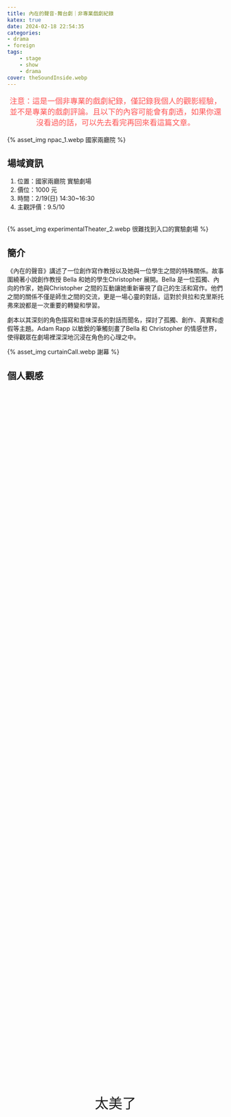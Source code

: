 ```yaml
---
title: 內在的聲音-舞台劇｜非專業戲劇紀錄
katex: true
date: 2024-02-18 22:54:35
categories: 
- drama
- foreign
tags:
    - stage
    - show
    - drama
cover: theSoundInside.webp
---
```


<p style="font-size:1.1rem;color:#f55;text-align:center">
注意：這是一個非專業的戲劇紀錄，僅記錄我個人的觀影經驗，並不是專業的戲劇評論。且以下的內容可能會有劇透，如果你還沒看過的話，可以先去看完再回來看這篇文章。</p>

{% asset_img  npac_1.webp 國家兩廳院 %}

## 場域資訊

1. 位置：國家兩廳院 實驗劇場
2. 價位：1000 元
3. 時間：2/19(日) 14:30~16:30
4. 主觀評價：9.5/10 
<br>
{% asset_img  experimentalTheater_2.webp 很難找到入口的實驗劇場 %}

## 簡介

《內在的聲音》講述了一位創作寫作教授以及她與一位學生之間的特殊關係。故事圍繞著小說創作教授 Bella 和她的學生Christopher 展開。Bella 是一位孤獨、內向的作家，她與Christopher 之間的互動讓她重新審視了自己的生活和寫作。他們之間的關係不僅是師生之間的交流，更是一場心靈的對話，這對於貝拉和克里斯托弗來說都是一次重要的轉變和學習。

劇本以其深刻的角色描寫和意味深長的對話而聞名，探討了孤獨、創作、真實和虛假等主題。Adam Rapp 以敏銳的筆觸刻畫了Bella 和 Christopher 的情感世界，使得觀眾在劇場裡深深地沉浸在角色的心理之中。

{% asset_img  curtainCall.webp 謝幕 %}

## 個人觀感

<div style="height:40vh;">
</div>
<p style="text-align:center;font-size:2rem">太美了</p>
<div style="height:40vh;">
</div>

看完這部舞台劇，帶給的悸動很難用言語形容感受，總結為上面的這三個字。
不知道為什麼，在回想劇中內容的時候，眼眶會有點泛淚。

1. 在這個舞台劇中，兩位角色的行為與互動非常自然，反而有一種「嘿，好像就是我現實生活中認識的人」，在劇中跟著主角的情緒起伏。女教授與男學生在互相激烈的討論文學創作，雖然很大一部分的作家我都不太認識，再加上本舞台劇的文本量非常大，照理說應該很容易失焦。但卻可以感受到角色間的熱情與激動，彷彿一起經歷了激烈的文學討論。
1. 編劇 Adam Rapp 在這部劇中，設計讓角色的台詞就像是小說一般。像是會在正常對話中，偶爾會插入由第一人稱所表示自己內心的想法。在劇中詞藻華麗，但考慮到女教授是教創意寫作的教授，似乎也內心世界文藻華麗也滿合理的。
1. 在劇中表達的意象，偶爾只有卻可以透過文字可以想像畫面內容。(劇透警告)<span style="background-color:#888;color:#888">在女教授請男學生為她注射自殺藥物的那一段，女教授因為麻醉藥，而開始倒數和回想，雖然是只有簡單的用語言表達，觀眾卻可以想像得出來畫面，表現出一種解脫。在觀看這一幕的時候，讓我想到以前看有關於安樂死的記錄片，看著一個人希望另一個最信任的人來殺了自己，想像其內心所面臨的掙扎。</span>
1. 在舞台劇中，設計了許多的停頓與留白。還有一個橋段讓觀眾自行閱讀文字，透過文字的方式留給觀眾一些想像與感受的空間。看完這齣戲有如閱讀完一本小說。
1. 場景設計有趣，透過舞台的泰維克紙捲的滑落，滑落的紙捲可以是打字機所打出的文字、也可以是課堂中的投影幕、或是白雪...。燈光、氛圍配合的也很好。
1. 後來直接去 google 圖書買原文劇本。一邊看著劇本，一邊回想在劇中教授與學生的互動。發現其中的細節滿多，會發現前面某句台詞可能就暗示著未來的某件事情的發生。劇本連結：[The Sound Inside](https://www.google.com.tw/books/edition/_/0-u5DwAAQBAJ?hl=zh-TW&gbpv=0)
1. 過了兩個禮拜才想到，原來主題的《內在的聲音》，其實也呼應了這個舞台劇的情況。因為在劇中主角都會像小說一樣，把內心的想法說出來，所以主題才會是《內在的聲音》。

    {% asset_img  end.webp 散落的紙團是這曾經發生過的故事 %}

## 場地心得

1. 這次實驗劇場的椅子有點難坐，坐到差不多一小時以後，就已經有點不舒服，需要變換姿勢。
2. 因為先前去過實驗劇場看過，以為認為位置應該影響不大。但由於這次的表演有需多演員趴在地板的情節，有時候會被前面的人擋住。
3. 這次嚴重低估這部戲，如果知道是這樣的劇，絕對會買藝文贊助票；這次有點後悔買太便宜的票。後來復盤後，發現是因為我習慣會提早一個月，訂下個月的舞台劇。在看界址創作一月底的 FB ，早鳥票的宣傳方式有點 local，讓我有點無法確定這齣戲的品質會是如何，只能抱持著看看的心態買票，下次看劇應該還要參考表演近期的資訊。
4.  如果未來有開演相同的舞台劇，應該會去二刷。

     {% asset_img  stage.webp 空場 %}